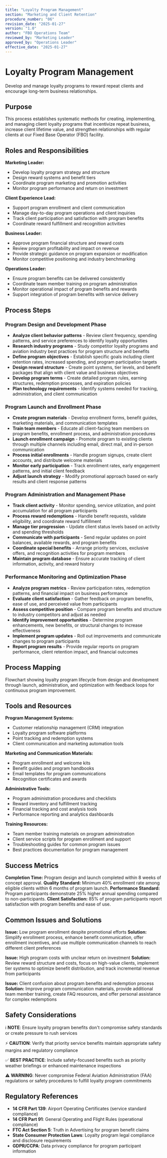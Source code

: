 ```yaml
---
title: "Loyalty Program Management"
section: "Marketing and Client Retention"
procedure_number: "06"
revision_date: "2025-01-27"
version: "1.0"
author: "FBO Operations Team"
reviewed_by: "Marketing Leader"
approved_by: "Operations Leader"
effective_date: "2025-01-27"
---
```


# Loyalty Program Management

Develop and manage loyalty programs to reward repeat clients and encourage long-term business relationships.

## Purpose

This process establishes systematic methods for creating, implementing, and managing client loyalty programs that incentivize repeat business, increase client lifetime value, and strengthen relationships with regular clients at our Fixed Base Operator (FBO) facility.

## Roles and Responsibilities

**Marketing Leader:**

- Develop loyalty program strategy and structure
- Design reward systems and benefit tiers
- Coordinate program marketing and promotion activities
- Monitor program performance and return on investment

**Client Experience Lead:**

- Support program enrollment and client communication
- Manage day-to-day program operations and client inquiries
- Track client participation and satisfaction with program benefits
- Coordinate reward fulfillment and recognition activities

**Business Leader:**

- Approve program financial structure and reward costs
- Review program profitability and impact on revenue
- Provide strategic guidance on program expansion or modification
- Monitor competitive positioning and industry benchmarking

**Operations Leader:**

- Ensure program benefits can be delivered consistently
- Coordinate team member training on program administration
- Monitor operational impact of program benefits and rewards
- Support integration of program benefits with service delivery

## Process Steps

### Program Design and Development Phase

- **Analyze client behavior patterns** - Review client frequency, spending patterns, and service preferences to identify loyalty opportunities
- **Research industry programs** - Study competitor loyalty programs and aviation industry best practices for program structure and benefits
- **Define program objectives** - Establish specific goals including client retention rates, increased spending, and program participation targets
- **Design reward structure** - Create point systems, tier levels, and benefit packages that align with client value and business objectives
- **Develop program terms** - Create detailed program rules, earning structures, redemption processes, and expiration policies
- **Plan technology requirements** - Identify systems needed for tracking, administration, and client communication

### Program Launch and Enrollment Phase

- **Create program materials** - Develop enrollment forms, benefit guides, marketing materials, and communication templates
- **Train team members** - Educate all client-facing team members on program benefits, enrollment process, and administration procedures
- **Launch enrollment campaign** - Promote program to existing clients through multiple channels including email, direct mail, and in-person communication
- **Process initial enrollments** - Handle program signups, create client accounts, and distribute welcome materials
- **Monitor early participation** - Track enrollment rates, early engagement patterns, and initial client feedback
- **Adjust launch strategy** - Modify promotional approach based on early results and client response patterns

### Program Administration and Management Phase

- **Track client activity** - Monitor spending, service utilization, and point accumulation for all program participants
- **Process reward redemptions** - Handle benefit requests, validate eligibility, and coordinate reward fulfillment
- **Manage tier progression** - Update client status levels based on activity and spending thresholds
- **Communicate with participants** - Send regular updates on point balances, available rewards, and program benefits
- **Coordinate special benefits** - Arrange priority services, exclusive offers, and recognition activities for program members
- **Maintain program database** - Ensure accurate tracking of client information, activity, and reward history

### Performance Monitoring and Optimization Phase

- **Analyze program metrics** - Review participation rates, redemption patterns, and financial impact on business performance
- **Evaluate client satisfaction** - Gather feedback on program benefits, ease of use, and perceived value from participants
- **Assess competitive position** - Compare program benefits and structure to industry competitors and adjust as needed
- **Identify improvement opportunities** - Determine program enhancements, new benefits, or structural changes to increase effectiveness
- **Implement program updates** - Roll out improvements and communicate changes to program participants
- **Report program results** - Provide regular reports on program performance, client retention impact, and financial outcomes

## Process Mapping

Flowchart showing loyalty program lifecycle from design and development through launch, administration, and optimization with feedback loops for continuous program improvement.

## Tools and Resources

**Program Management Systems:**

- Customer relationship management (CRM) integration
- Loyalty program software platforms
- Point tracking and redemption systems
- Client communication and marketing automation tools

**Marketing and Communication Materials:**

- Program enrollment and welcome kits
- Benefit guides and program handbooks
- Email templates for program communications
- Recognition certificates and awards

**Administrative Tools:**

- Program administration procedures and checklists
- Reward inventory and fulfillment tracking
- Financial tracking and cost analysis tools
- Performance reporting and analytics dashboards

**Training Resources:**

- Team member training materials on program administration
- Client service scripts for program enrollment and support
- Troubleshooting guides for common program issues
- Best practices documentation for program management

## Success Metrics

**Completion Time:** Program design and launch completed within 8 weeks of concept approval.
**Quality Standard:** Minimum 40% enrollment rate among eligible clients within 6 months of program launch.
**Performance Standard:** Program participants demonstrate 25% higher annual spending compared to non-participants.
**Client Satisfaction:** 85% of program participants report satisfaction with program benefits and ease of use.

## Common Issues and Solutions

**Issue:** Low program enrollment despite promotional efforts
**Solution:** Simplify enrollment process, enhance benefit communication, offer enrollment incentives, and use multiple communication channels to reach different client preferences

**Issue:** High program costs with unclear return on investment
**Solution:** Review reward structure and costs, focus on high-value clients, implement tier systems to optimize benefit distribution, and track incremental revenue from participants

**Issue:** Client confusion about program benefits and redemption process
**Solution:** Improve program communication materials, provide additional team member training, create FAQ resources, and offer personal assistance for complex redemptions

## Safety Considerations

ℹ️ **NOTE**: Ensure loyalty program benefits don't compromise safety standards or create pressure to rush services

⚡ **CAUTION**: Verify that priority service benefits maintain appropriate safety margins and regulatory compliance

✅ **BEST PRACTICE**: Include safety-focused benefits such as priority weather briefings or enhanced maintenance inspections

⚠️ **WARNING**: Never compromise Federal Aviation Administration (FAA) regulations or safety procedures to fulfill loyalty program commitments

## Regulatory References

- **14 CFR Part 139**: Airport Operating Certificates (service standard compliance)
- **14 CFR Part 91**: General Operating and Flight Rules (operational compliance)
- **FTC Act Section 5**: Truth in Advertising for program benefit claims
- **State Consumer Protection Laws**: Loyalty program legal compliance and disclosure requirements
- **GDPR/CCPA**: Data privacy compliance for program participant information
